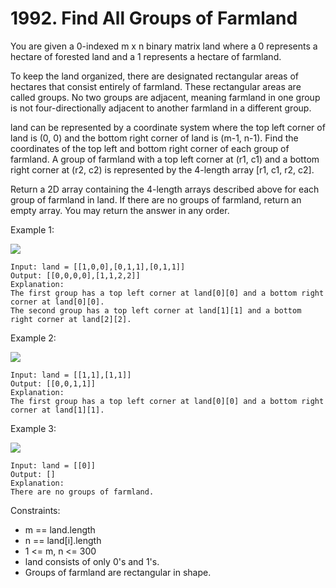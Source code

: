 # 1992. Find All Groups of Farmland

You are given a 0-indexed m x n binary matrix land where a 0 represents a hectare of forested land and a 1 represents a hectare of farmland.

To keep the land organized, there are designated rectangular areas of hectares that consist entirely of farmland. These rectangular areas are called groups. No two groups are adjacent, meaning farmland in one group is not four-directionally adjacent to another farmland in a different group.

land can be represented by a coordinate system where the top left corner of land is (0, 0) and the bottom right corner of land is (m-1, n-1). Find the coordinates of the top left and bottom right corner of each group of farmland. A group of farmland with a top left corner at (r1, c1) and a bottom right corner at (r2, c2) is represented by the 4-length array [r1, c1, r2, c2].

Return a 2D array containing the 4-length arrays described above for each group of farmland in land. If there are no groups of farmland, return an empty array. You may return the answer in any order.

 

Example 1:

![](https://assets.leetcode.com/uploads/2021/07/27/screenshot-2021-07-27-at-12-23-15-copy-of-diagram-drawio-diagrams-net.png)

    Input: land = [[1,0,0],[0,1,1],[0,1,1]]
    Output: [[0,0,0,0],[1,1,2,2]]
    Explanation:
    The first group has a top left corner at land[0][0] and a bottom right corner at land[0][0].
    The second group has a top left corner at land[1][1] and a bottom right corner at land[2][2].

Example 2:

![](https://assets.leetcode.com/uploads/2021/07/27/screenshot-2021-07-27-at-12-30-26-copy-of-diagram-drawio-diagrams-net.png)

    Input: land = [[1,1],[1,1]]
    Output: [[0,0,1,1]]
    Explanation:
    The first group has a top left corner at land[0][0] and a bottom right corner at land[1][1].

Example 3:

![](https://assets.leetcode.com/uploads/2021/07/27/screenshot-2021-07-27-at-12-32-24-copy-of-diagram-drawio-diagrams-net.png)

    Input: land = [[0]]
    Output: []
    Explanation:
    There are no groups of farmland.

 

Constraints:

*    m == land.length
*    n == land[i].length
*    1 <= m, n <= 300
*    land consists of only 0's and 1's.
*    Groups of farmland are rectangular in shape.

